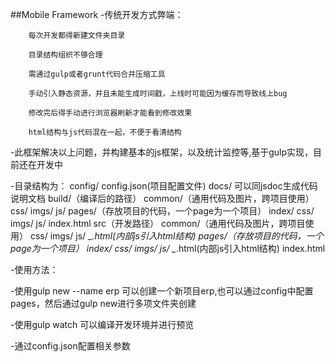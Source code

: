 ##Mobile Framework
-传统开发方式弊端：

        每次开发都得新建文件夹目录

        目录结构组织不够合理

        需通过gulp或者grunt代码合并压缩工具

        手动引入静态资源，并且未能生成时间戳，上线时可能因为缓存而导致线上bug

        修改完后得手动进行浏览器刷新才能看到修改效果

        html结构与js代码混在一起，不便于看清结构

-此框架解决以上问题，并构建基本的js框架，以及统计监控等,基于gulp实现，目前还在开发中

-目录结构为：
        config/
                config.json(项目配置文件)
        docs/ 可以同jsdoc生成代码说明文档
        build/（编译后的路径）
                common/（通用代码及图片，跨项目使用）
                        css/
                        imgs/
                        js/
                pages/（存放项目的代码，一个page为一个项目）
                        index/
                                css/
                                imgs/
                                js/
                                index.html
        src（开发路径）
                common/（通用代码及图片，跨项目使用）
                        css/
                        imgs/
                        js/
                        _*.html(内部js引入html结构)
                pages/（存放项目的代码，一个page为一个项目）
                        index/
                                css/
                                imgs/
                                js/
                                _*.html(内部js引入html结构)
                                index.html

-使用方法：

-使用gulp new --name erp
        可以创建一个新项目erp,也可以通过config中配置pages，然后通过gulp new进行多项文件夹创建

-使用gulp watch 可以编译开发环境并进行预览

-通过config.json配置相关参数